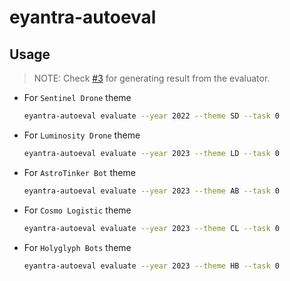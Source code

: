 # eyantra-autoeval

## Usage

> NOTE: Check [#3][i3] for generating result from the evaluator.

- For `Sentinel Drone` theme

  ```sh
  eyantra-autoeval evaluate --year 2022 --theme SD --task 0
  ```

- For `Luminosity Drone` theme

  ```sh
  eyantra-autoeval evaluate --year 2023 --theme LD --task 0
  ```

- For `AstroTinker Bot` theme

  ```sh
  eyantra-autoeval evaluate --year 2023 --theme AB --task 0
  ```

- For `Cosmo Logistic` theme

  ```sh
  eyantra-autoeval evaluate --year 2023 --theme CL --task 0
  ```

- For `Holyglyph Bots` theme

  ```sh
  eyantra-autoeval evaluate --year 2023 --theme HB --task 0
  ```

[i3]: https://github.com/eYantra-Robotics-Competition/eyantra-autoeval/issues/3
